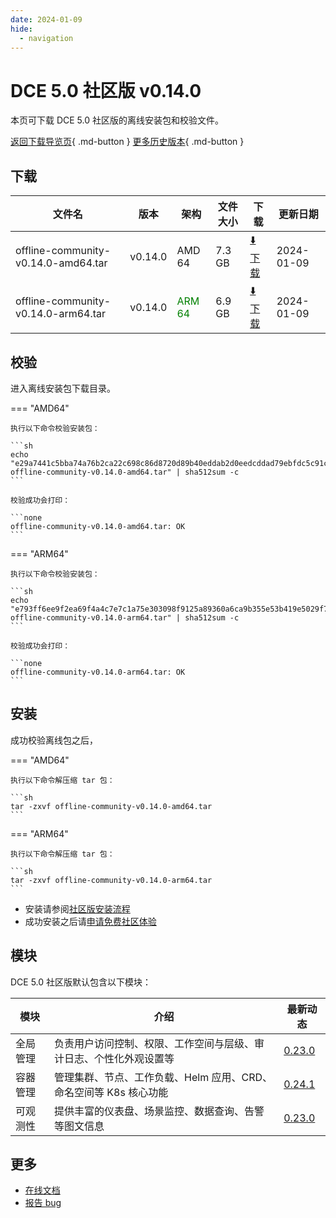 ```yaml
---
date: 2024-01-09
hide:
  - navigation
---
```


# DCE 5.0 社区版 v0.14.0

本页可下载 DCE 5.0 社区版的离线安装包和校验文件。

[返回下载导览页](../index.md){ .md-button } [更多历史版本](./dce5-installer-history.md){ .md-button }

## 下载

| 文件名                      | 版本    | 架构 | 文件大小 | 下载         | 更新日期  |
| -------------------------- | ------- | --- | ------- | ---------- | -------- |
| offline-community-v0.14.0-amd64.tar | v0.14.0 | AMD 64 | 7.3 GB | [:arrow_down: 下载](https://qiniu-download-public.daocloud.io/DaoCloud_Enterprise/dce5/offline-community-v0.14.0-amd64.tar) | 2024-01-09 |
| offline-community-v0.14.0-arm64.tar | v0.14.0 | <font color="green">ARM 64</font> | 6.9 GB | [:arrow_down: 下载](https://qiniu-download-public.daocloud.io/DaoCloud_Enterprise/dce5/offline-community-v0.14.0-arm64.tar) | 2024-01-09 |

## 校验

进入离线安装包下载目录。

=== "AMD64"

    执行以下命令校验安装包：

    ```sh
    echo "e29a7441c5bba74a76b2ca22c698c86d8720d89b40eddab2d0eedcddad79ebfdc5c91cc0b743f714102a279f26985f14e3e1691bf91d78dd617c135dcf7204ff  offline-community-v0.14.0-amd64.tar" | sha512sum -c
    ```

    校验成功会打印：

    ```none
    offline-community-v0.14.0-amd64.tar: OK
    ```

=== "ARM64"

    执行以下命令校验安装包：

    ```sh
    echo "e793ff6ee9f2ea69f4a4c7e7c1a75e303098f9125a89360a6ca9b355e53b419e5029f721a608aa4c83921eb047098c436288653f25b900cb8cc32989c965d466  offline-community-v0.14.0-arm64.tar" | sha512sum -c
    ```

    校验成功会打印：

    ```none
    offline-community-v0.14.0-arm64.tar: OK
    ```

## 安装

成功校验离线包之后，

=== "AMD64"

    执行以下命令解压缩 tar 包：

    ```sh
    tar -zxvf offline-community-v0.14.0-amd64.tar
    ```

=== "ARM64"

    执行以下命令解压缩 tar 包：

    ```sh
    tar -zxvf offline-community-v0.14.0-arm64.tar
    ```

- 安装请参阅[社区版安装流程](../../install/community/k8s/online.md#_2)
- 成功安装之后请[申请免费社区体验](../../dce/license0.md)

## 模块

DCE 5.0 社区版默认包含以下模块：

| 模块     | 介绍            | 最新动态         |
| -------- | -------------- | -------------- |
| 全局管理 | 负责用户访问控制、权限、工作空间与层级、审计日志、个性化外观设置等 | [0.23.0](../../ghippo/intro/release-notes.md#v0230) |
| 容器管理 | 管理集群、节点、工作负载、Helm 应用、CRD、命名空间等 K8s 核心功能 | [0.24.1](../../kpanda/intro/release-notes.md#v0241) |
| 可观测性 | 提供丰富的仪表盘、场景监控、数据查询、告警等图文信息 | [0.23.0](../../insight/intro/releasenote.md#v0230) |

## 更多

- [在线文档](../../dce/index.md)
- [报告 bug](https://github.com/DaoCloud/DaoCloud-docs/issues)
